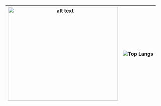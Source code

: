 
| <a href="https://w-decker.github.io/"><img src="https://w-decker.github.io/images/brainfavicon.png" alt="alt text" width="350" height="300"></a> | ![Top Langs](https://github-readme-stats.vercel.app/api/top-langs/?username=w-decker&layout=compact&hide=jupyter%20notebook,html,scss,ruby,css&theme=nord) |
| --- | --- |
